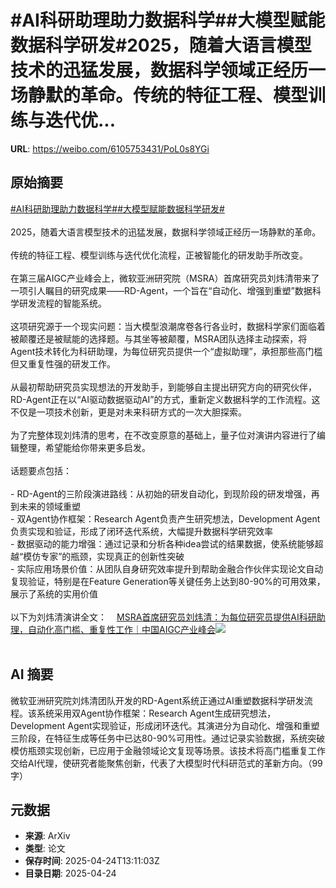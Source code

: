 # #AI科研助理助力数据科学##大模型赋能数据科学研发#2025，随着大语言模型技术的迅猛发展，数据科学领域正经历一场静默的革命。传统的特征工程、模型训练与迭代优...

**URL**: https://weibo.com/6105753431/PoL0s8YGi

## 原始摘要

<a href="https://m.weibo.cn/search?containerid=231522type%3D1%26t%3D10%26q%3D%23AI%E7%A7%91%E7%A0%94%E5%8A%A9%E7%90%86%E5%8A%A9%E5%8A%9B%E6%95%B0%E6%8D%AE%E7%A7%91%E5%AD%A6%23&amp;extparam=%23AI%E7%A7%91%E7%A0%94%E5%8A%A9%E7%90%86%E5%8A%A9%E5%8A%9B%E6%95%B0%E6%8D%AE%E7%A7%91%E5%AD%A6%23" data-hide=""><span class="surl-text">#AI科研助理助力数据科学#</span></a><a href="https://m.weibo.cn/search?containerid=231522type%3D1%26t%3D10%26q%3D%23%E5%A4%A7%E6%A8%A1%E5%9E%8B%E8%B5%8B%E8%83%BD%E6%95%B0%E6%8D%AE%E7%A7%91%E5%AD%A6%E7%A0%94%E5%8F%91%23&amp;extparam=%23%E5%A4%A7%E6%A8%A1%E5%9E%8B%E8%B5%8B%E8%83%BD%E6%95%B0%E6%8D%AE%E7%A7%91%E5%AD%A6%E7%A0%94%E5%8F%91%23" data-hide=""><span class="surl-text">#大模型赋能数据科学研发#</span></a><br><br>2025，随着大语言模型技术的迅猛发展，数据科学领域正经历一场静默的革命。<br><br>传统的特征工程、模型训练与迭代优化流程，正被智能化的研发助手所改变。<br><br>在第三届AIGC产业峰会上，微软亚洲研究院（MSRA）首席研究员刘炜清带来了一项引人瞩目的研究成果——RD-Agent，一个旨在“自动化、增强到重塑”数据科学研发流程的智能系统。<br><br>这项研究源于一个现实问题：当大模型浪潮席卷各行各业时，数据科学家们面临着被颠覆还是被赋能的选择题。与其坐等被颠覆，MSRA团队选择主动探索，将Agent技术转化为科研助理，为每位研究员提供一个“虚拟助理”，承担那些高门槛但又重复性强的研发工作。<br><br>从最初帮助研究员实现想法的开发助手，到能够自主提出研究方向的研究伙伴，RD-Agent正在以“AI驱动数据驱动AI”的方式，重新定义数据科学的工作流程。这不仅是一项技术创新，更是对未来科研方式的一次大胆探索。<br><br>为了完整体现刘炜清的思考，在不改变原意的基础上，量子位对演讲内容进行了编辑整理，希望能给你带来更多启发。<br><br>话题要点包括：<br><br>- RD-Agent的三阶段演进路线：从初始的研发自动化，到现阶段的研发增强，再到未来的领域重塑<br>- 双Agent协作框架：Research Agent负责产生研究想法，Development Agent负责实现和验证，形成了闭环迭代系统，大幅提升数据科学研究效率<br>- 数据驱动的能力增强：通过记录和分析各种idea尝试的结果数据，使系统能够超越“模仿专家”的瓶颈，实现真正的创新性突破<br>- 实际应用场景价值：从团队自身研究效率提升到帮助金融合作伙伴实现论文自动复现验证，特别是在Feature Generation等关键任务上达到80-90%的可用效果，展示了系统的实用价值<br><br>以下为刘炜清演讲全文：<a href="https://weibo.cn/sinaurl?u=https%3A%2F%2Fmp.weixin.qq.com%2Fs%2FfD4EZKONWnn72yVVn0mcfw" data-hide=""><span class="url-icon"><img style="width: 1rem;height: 1rem" src="https://h5.sinaimg.cn/upload/2015/09/25/3/timeline_card_small_web_default.png" referrerpolicy="no-referrer"></span><span class="surl-text">MSRA首席研究员刘炜清：为每位研究员提供AI科研助理，自动化高门槛、重复性工作｜中国AIGC产业峰会</span></a><img style="" src="https://tvax3.sinaimg.cn/large/006Fd7o3gy1i0s0q8s9mvj30zk0npqf6.jpg" referrerpolicy="no-referrer"><br><br>

## AI 摘要

微软亚洲研究院刘炜清团队开发的RD-Agent系统正通过AI重塑数据科学研发流程。该系统采用双Agent协作框架：Research Agent生成研究想法，Development Agent实现验证，形成闭环迭代。其演进分为自动化、增强和重塑三阶段，在特征生成等任务中已达80-90%可用性。通过记录实验数据，系统突破模仿瓶颈实现创新，已应用于金融领域论文复现等场景。该技术将高门槛重复工作交给AI代理，使研究者能聚焦创新，代表了大模型时代科研范式的革新方向。（99字）

## 元数据

- **来源**: ArXiv
- **类型**: 论文
- **保存时间**: 2025-04-24T13:11:03Z
- **目录日期**: 2025-04-24
